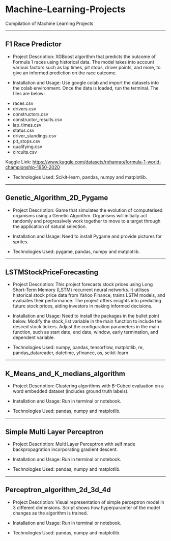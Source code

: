 # Machine-Learning-Projects
Compilation of Machine Learning Projects

----------------------------
F1 Race Predictor
----------------------------
* Project Description: XGBoost algorithm that predicts the outcome of Formula 1 races using historical data. The model takes into account various factors such as lap times, pit stops, driver points, and more, to give an informed prediction on the race outcome.

* Installation and Usage: Use google colab and import the datasets into the colab environment. Once the data is loaded, run the terminal. The files are below:
- races.csv
- drivers.csv
- constructors.csv
- constructor_results.csv
- lap_times.csv
- status.csv
- driver_standings.csv
- pit_stops.csv
- qualifying.csv
- circuits.csv

Kaggle Link: https://www.kaggle.com/datasets/rohanrao/formula-1-world-championship-1950-2020
  
* Technologies Used: Scikit-learn, pandas, numpy and matplotlib.

----------------------------
Genetic_Algorithm_2D_Pygame
----------------------------
* Project Description: Game that simulates the evolution of computerised organisms using a Genetic Algorithm. Organisms will initially  act randomly and progressively work together to move to a target through the application of natural selection.

* Installation and Usage: Need to install Pygame and provide pictures for sprites.
  
* Technologies Used: pygame, pandas, numpy and matplotlib.

----------------------------
LSTMStockPriceForecasting
----------------------------
* Project Description: This project forecasts stock prices using Long Short-Term Memory (LSTM) recurrent neural networks. It utilises historical stock price data from Yahoo Finance, trains LSTM models, and evaluates their performance. The project offers insights into predicting future stock prices, aiding investors in making informed decisions.

* Installation and Usage: Need to install the packages in the bullet point below. Modify the stock_list variable in the main function to include the desired stock tickers. Adjust the configuration parameters in the main function, such as start date, end date, window, early termination, and dependent variable.
  
* Technologies Used: numpy, pandas, tensorflow, matplotlib, re, pandas_datareader, datetime, yfinance, os, scikit-learn

--------------------------------
K_Means_and_K_medians_algorithm
--------------------------------
* Project Description: Clustering algorithms with B-Cubed evaluation on a word embedded dataset (includes ground truth labels).

* Installation and Usage: Run in terminal or notebook.
  
* Technologies Used: pandas, numpy and matplotlib.

---------------------------------------
Simple Multi Layer Perceptron
---------------------------------------
* Project Description: Multi Layer Perceptron with self made backpropagration incorporating gradient descent.

* Installation and Usage: Run in terminal or notebook.
  
* Technologies Used: pandas, numpy and matplotlib.

---------------------------------------
Perceptron_algorithm_2d_3d_4d
---------------------------------------
* Project Description: Visual representation of simple perceptron model in 3 different dimensions. Script shows how hyperparamter of the model changes as the algorithm is trained.

* Installation and Usage: Run in terminal or notebook.
  
* Technologies Used: pandas, numpy and matplotlib.


